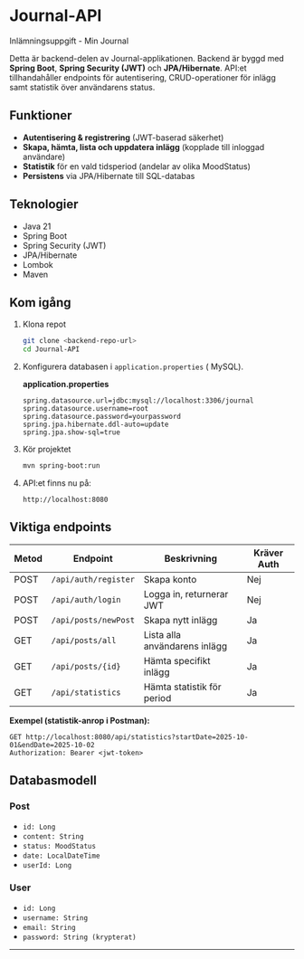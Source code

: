# Journal-API
Inlämningsuppgift - Min Journal



Detta är backend-delen av Journal-applikationen. Backend är byggd med **Spring Boot**, **Spring Security (JWT)** och **JPA/Hibernate**. API:et tillhandahåller endpoints för autentisering, CRUD-operationer för inlägg samt statistik över användarens status.

## Funktioner

* **Autentisering & registrering** (JWT-baserad säkerhet)
* **Skapa, hämta, lista och uppdatera inlägg** (kopplade till inloggad användare)
* **Statistik** för en vald tidsperiod (andelar av olika MoodStatus)
* **Persistens** via JPA/Hibernate till SQL-databas

## Teknologier

* Java 21
* Spring Boot
* Spring Security (JWT)
* JPA/Hibernate
* Lombok
* Maven


## Kom igång

1. Klona repot

   ```bash
   git clone <backend-repo-url>
   cd Journal-API
   ```

2. Konfigurera databasen i `application.properties` ( MySQL).

   **application.properties**

   ```properties
   spring.datasource.url=jdbc:mysql://localhost:3306/journal
   spring.datasource.username=root
   spring.datasource.password=yourpassword
   spring.jpa.hibernate.ddl-auto=update
   spring.jpa.show-sql=true
   ```

3. Kör projektet

   ```bash
   mvn spring-boot:run
   ```

4. API:et finns nu på:

   ```
   http://localhost:8080
   ```

## Viktiga endpoints

| Metod | Endpoint             | Beskrivning                   | Kräver Auth |
| ----- | -------------------- | ----------------------------- | ----------- |
| POST  | `/api/auth/register` | Skapa konto                   | Nej         |
| POST  | `/api/auth/login`    | Logga in, returnerar JWT      | Nej         |
| POST  | `/api/posts/newPost` | Skapa nytt inlägg             | Ja          |
| GET   | `/api/posts/all`     | Lista alla användarens inlägg | Ja          |
| GET   | `/api/posts/{id}`    | Hämta specifikt inlägg        | Ja          |
| GET   | `/api/statistics`    | Hämta statistik för period    | Ja          |

**Exempel (statistik-anrop i Postman):**

```
GET http://localhost:8080/api/statistics?startDate=2025-10-01&endDate=2025-10-02
Authorization: Bearer <jwt-token>
```

## Databasmodell

### Post

* `id: Long`
* `content: String`
* `status: MoodStatus`
* `date: LocalDateTime`
* `userId: Long`

### User

* `id: Long`
* `username: String`
* `email: String`
* `password: String (krypterat)`

---

